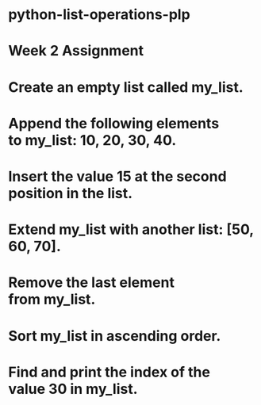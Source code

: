 # python-list-operations-plp
# Week 2 Assignment
# Create an empty list called my_list.
# Append the following elements to my_list: 10, 20, 30, 40.
# Insert the value 15 at the second position in the list.
# Extend my_list with another list: [50, 60, 70].
# Remove the last element from my_list.
# Sort my_list in ascending order.
# Find and print the index of the value 30 in my_list.
